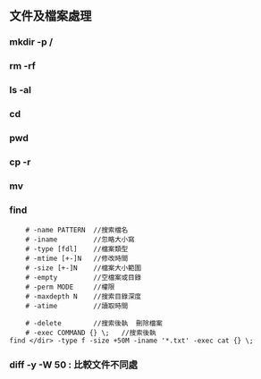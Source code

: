 
## 文件及檔案處理
### mkdir -p <dir1>/<dir2>
### rm -rf <dir>
### ls -al
### cd
### pwd
### cp -r <dir1> <dir2>
### mv
### find
```
    # -name PATTERN  //搜索檔名
    # -iname         //忽略大小寫
    # -type [fdl]    //檔案類型
    # -mtime [+-]N   //修改時間
    # -size [+-]N    //檔案大小範圍
    # -empty         //空檔案或目錄
    # -perm MODE     //權限
    # -maxdepth N    //搜索目錄深度
    # -atime         //讀取時間

    # -delete        //搜索後執  刪除檔案
    # -exec COMMAND {} \;   //搜索後執
find </dir> -type f -size +50M -iname '*.txt' -exec cat {} \;
```
### diff <file1> <file2>  -y -W 50 : 比較文件不同處
